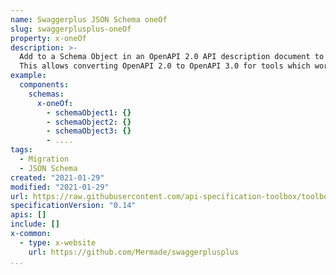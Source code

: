 ```yaml
---
name: Swaggerplus JSON Schema oneOf
slug: swaggerplusplus-oneOf
property: x-oneOf
description: >-
  Add to a Schema Object in an OpenAPI 2.0 API description document to use newer `oneOf` JSON Schema constructs.
  This allows converting OpenAPI 2.0 to OpenAPI 3.0 for tools which work with OpenAPI 3.0.
example:
  components:
    schemas:
      x-oneOf:
        - schemaObject1: {}
        - schemaObject2: {}
        - schemaObject3: {}
        - ....
tags:
  - Migration
  - JSON Schema
created: "2021-01-29"
modified: "2021-01-29"
url: https://raw.githubusercontent.com/api-specification-toolbox/toolbox/main/_extensions/
specificationVersion: "0.14"
apis: []
include: []
x-common:
  - type: x-website
    url: https://github.com/Mermade/swaggerplusplus
...
```

